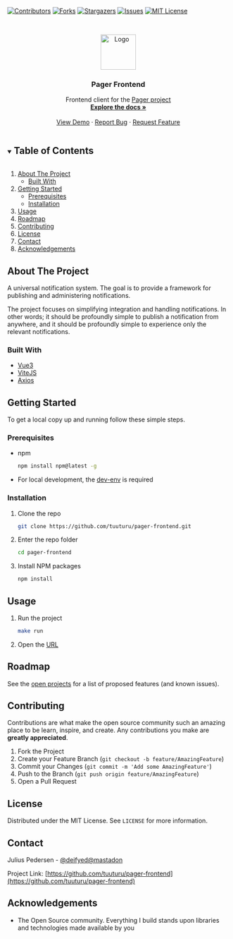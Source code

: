<!--
*** Thanks for checking out the Best-README-Template. If you have a suggestion
*** that would make this better, please fork the repo and create a pull request
*** or simply open an issue with the tag "enhancement".
*** Thanks again! Now go create something AMAZING! :D
***
***
***
*** To avoid retyping too much info. Do a search and replace for the following:
*** tuuturu, pager-frontend, twitter_handle, email, project_title, project_description
-->



<!-- PROJECT SHIELDS -->
<!--
*** I'm using markdown "reference style" links for readability.
*** Reference links are enclosed in brackets [ ] instead of parentheses ( ).
*** See the bottom of this document for the declaration of the reference variables
*** for contributors-url, forks-url, etc. This is an optional, concise syntax you may use.
*** https://www.markdownguide.org/basic-syntax/#reference-style-links
-->
[![Contributors][contributors-shield]][contributors-url]
[![Forks][forks-shield]][forks-url]
[![Stargazers][stars-shield]][stars-url]
[![Issues][issues-shield]][issues-url]
[![MIT License][license-shield]][license-url]



<!-- PROJECT LOGO -->
<br />
<p align="center">
  <a href="https://github.com/tuuturu/pager-frontend">
    <img src="images/logo.png" alt="Logo" width="80" height="80">
  </a>

  <h3 align="center">Pager Frontend</h3>

  <p align="center">
    Frontend client for the
    <a href="https://github.com/tuuturu?q=pager&type=&language=">Pager project</a>
    <br />
    <a href="https://github.com/tuuturu/pager-frontend"><strong>Explore the docs »</strong></a>
    <br />
    <br />
    <a href="https://github.com/tuuturu/pager-frontend">View Demo</a>
    ·
    <a href="https://github.com/tuuturu/pager-frontend/issues">Report Bug</a>
    ·
    <a href="https://github.com/tuuturu/pager-frontend/issues">Request Feature</a>
  </p>
</p>



<!-- TABLE OF CONTENTS -->
<details open="open">
  <summary><h2 style="display: inline-block">Table of Contents</h2></summary>
  <ol>
    <li>
      <a href="#about-the-project">About The Project</a>
      <ul>
        <li><a href="#built-with">Built With</a></li>
      </ul>
    </li>
    <li>
      <a href="#getting-started">Getting Started</a>
      <ul>
        <li><a href="#prerequisites">Prerequisites</a></li>
        <li><a href="#installation">Installation</a></li>
      </ul>
    </li>
    <li><a href="#usage">Usage</a></li>
    <li><a href="#roadmap">Roadmap</a></li>
    <li><a href="#contributing">Contributing</a></li>
    <li><a href="#license">License</a></li>
    <li><a href="#contact">Contact</a></li>
    <li><a href="#acknowledgements">Acknowledgements</a></li>
  </ol>
</details>



<!-- ABOUT THE PROJECT -->
## About The Project
A universal notification system. The goal is to provide a framework for publishing and administering notifications.

The project focuses on simplifying integration and handling notifications. In other words; it should be profoundly simple
to publish a notification from anywhere, and it should be profoundly simple to experience only the relevant 
notifications.

### Built With

* [Vue3](https://v3.vuejs.org/)
* [ViteJS](https://vitejs.dev/)
* [Axios](https://github.com/axios/axios)



<!-- GETTING STARTED -->
## Getting Started

To get a local copy up and running follow these simple steps.

### Prerequisites

* npm
  ```sh
  npm install npm@latest -g
  ```
* For local development, the [dev-env](https://github.com/tuuturu/) is required

### Installation

1. Clone the repo
   ```sh
   git clone https://github.com/tuuturu/pager-frontend.git
   ```
2. Enter the repo folder
   ```sh
   cd pager-frontend
   ```
2. Install NPM packages
   ```sh
   npm install
   ```



<!-- USAGE EXAMPLES -->
## Usage

1. Run the project
   ```sh
   make run
   ```
2. Open the [URL](http://localhost:8081)


<!-- ROADMAP -->
## Roadmap

See the [open projects](https://github.com/tuuturu/pager-frontend/projects) for a list of proposed features (and known issues).



<!-- CONTRIBUTING -->
## Contributing

Contributions are what make the open source community such an amazing place to be learn, inspire, and create. Any contributions you make are **greatly appreciated**.

1. Fork the Project
2. Create your Feature Branch (`git checkout -b feature/AmazingFeature`)
3. Commit your Changes (`git commit -m 'Add some AmazingFeature'`)
4. Push to the Branch (`git push origin feature/AmazingFeature`)
5. Open a Pull Request



<!-- LICENSE -->
## License

Distributed under the MIT License. See `LICENSE` for more information.



<!-- CONTACT -->
## Contact

Julius Pedersen - [@deifyed@mastadon](https://snabelen.no)

Project Link: [https://github.com/tuuturu/pager-frontend](https://github.com/tuuturu/pager-frontend)



<!-- ACKNOWLEDGEMENTS -->
## Acknowledgements

* The Open Source community. Everything I build stands upon libraries and technologies made available by you





<!-- MARKDOWN LINKS & IMAGES -->
<!-- https://www.markdownguide.org/basic-syntax/#reference-style-links -->
[contributors-shield]: https://img.shields.io/github/contributors/tuuturu/pager-frontend.svg?style=for-the-badge
[contributors-url]: https://github.com/tuuturu/pager-frontend/graphs/contributors
[forks-shield]: https://img.shields.io/github/forks/tuuturu/pager-frontend.svg?style=for-the-badge
[forks-url]: https://github.com/tuuturu/pager-frontend/network/members
[stars-shield]: https://img.shields.io/github/stars/tuuturu/pager-frontend.svg?style=for-the-badge
[stars-url]: https://github.com/tuuturu/pager-frontend/stargazers
[issues-shield]: https://img.shields.io/github/issues/tuuturu/pager-frontend.svg?style=for-the-badge
[issues-url]: https://github.com/tuuturu/pager-frontend/issues
[license-shield]: https://img.shields.io/github/license/tuuturu/pager-frontend.svg?style=for-the-badge
[license-url]: https://github.com/tuuturu/pager-frontend/blob/master/LICENSE.txt
[linkedin-shield]: https://img.shields.io/badge/-LinkedIn-black.svg?style=for-the-badge&logo=linkedin&colorB=555
